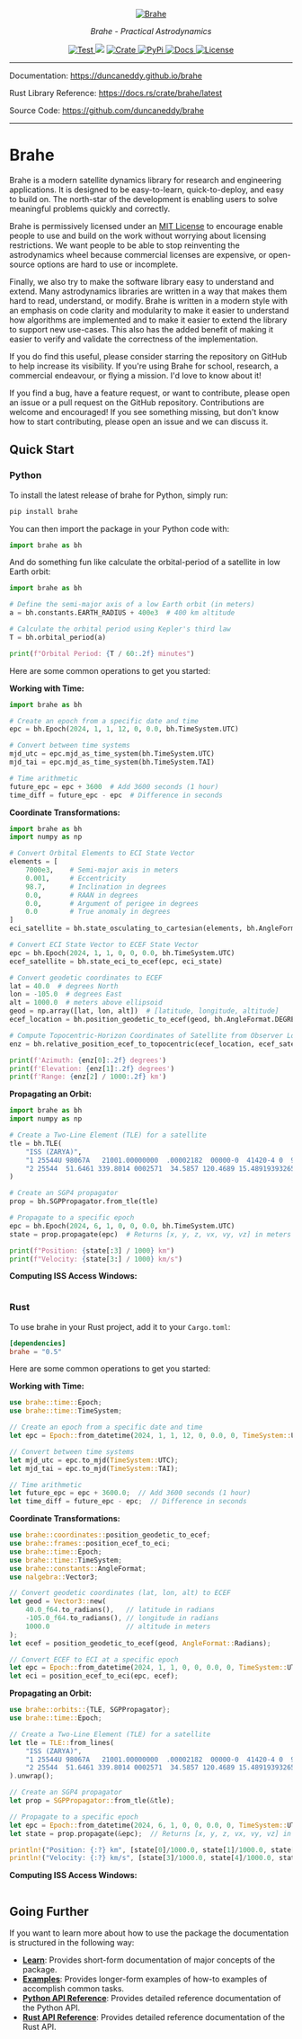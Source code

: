 <p align="center">
  <a href="https://github.com/duncaneddy/brahe/"><img src="https://raw.githubusercontent.com/duncaneddy/brahe/main/docs/assets/logo-gold.png" alt="Brahe"></a>
</p>
<p align="center">
    <em>Brahe - Practical Astrodynamics</em>
</p>
<p align="center">
<a href="https://github.com/duncaneddy/brahe/actions/workflows/commit.yml" target="_blank">
    <img src="https://github.com/duncaneddy/brahe/actions/workflows/commit.yml/badge.svg" alt="Test">
</a>
<a href="https://codecov.io/gh/duncaneddy/brahe">  
  <img src="https://codecov.io/gh/duncaneddy/brahe/graph/badge.svg?token=1JDXP549Q4"></a>
<a href="https://crates.io/crates/brahe" target="_blank">
    <img src="https://img.shields.io/crates/v/brahe.svg" alt="Crate">
</a>
<a href="https://pypi.org/project/brahe" target="_blank">
    <img src="https://img.shields.io/pypi/v/brahe?color=blue" alt="PyPi">
</a>
<a href="https://duncaneddy.github.io/brahe" target="_blank">
    <img src="https://img.shields.io/badge/docs-latest-blue.svg" alt="Docs">
</a>
<a href="https://github.com/duncaneddy/brahe/blob/main/LICENSE" target="_blank">
    <img src="https://img.shields.io/badge/License-MIT-green.svg", alt="License">
</a>
</p>

----

Documentation: https://duncaneddy.github.io/brahe

Rust Library Reference: https://docs.rs/crate/brahe/latest

Source Code: https://github.com/duncaneddy/brahe

----

# Brahe

Brahe is a modern satellite dynamics library for research and engineering applications. It is designed to be easy-to-learn, quick-to-deploy, and easy to build on. The north-star of the development is enabling users to solve meaningful problems quickly and correctly.

Brahe is permissively licensed under an [MIT License](https://github.com/duncaneddy/brahe/blob/main/LICENSE) to encourage enable people to use and build on the work without worrying about licensing restrictions. We want people to be able to stop reinventing the astrodynamics wheel because commercial licenses are expensive, or open-source options are hard to use or incomplete.

Finally, we also try to make the software library easy to understand and extend. Many astrodynamics libraries are written in a way that makes them hard to read, understand, or modify. Brahe is written in a modern style with an emphasis on code clarity and modularity to make it easier to understand how algorithms are implemented and to make it easier to extend the library to support new use-cases. This also has the added benefit of making it easier to verify and validate the correctness of the implementation.

If you do find this useful, please consider starring the repository on GitHub to help increase its visibility. If you're using Brahe for school, research, a commercial endeavour, or flying a mission. I'd love to know about it!

If you find a bug, have a feature request, or want to contribute, please open an issue or a pull request on the GitHub repository. Contributions are welcome and encouraged! If you see something missing, but don't know how to start contributing, please open an issue and we can discuss it.

## Quick Start

### Python

To install the latest release of brahe for Python, simply run:

```bash
pip install brahe
```

You can then import the package in your Python code with:

```python
import brahe as bh
```

And do something fun like calculate the orbital-period of a satellite in low Earth orbit:

```python
import brahe as bh

# Define the semi-major axis of a low Earth orbit (in meters)
a = bh.constants.EARTH_RADIUS + 400e3  # 400 km altitude

# Calculate the orbital period using Kepler's third law
T = bh.orbital_period(a)

print(f"Orbital Period: {T / 60:.2f} minutes")
```

Here are some common operations to get you started:

**Working with Time:**
```python
import brahe as bh

# Create an epoch from a specific date and time
epc = bh.Epoch(2024, 1, 1, 12, 0, 0.0, bh.TimeSystem.UTC)

# Convert between time systems
mjd_utc = epc.mjd_as_time_system(bh.TimeSystem.UTC)
mjd_tai = epc.mjd_as_time_system(bh.TimeSystem.TAI)

# Time arithmetic
future_epc = epc + 3600  # Add 3600 seconds (1 hour)
time_diff = future_epc - epc  # Difference in seconds
```

**Coordinate Transformations:**
```python
import brahe as bh
import numpy as np

# Convert Orbital Elements to ECI State Vector
elements = [
    7000e3,    # Semi-major axis in meters
    0.001,     # Eccentricity
    98.7,      # Inclination in degrees
    0.0,       # RAAN in degrees
    0.0,       # Argument of perigee in degrees
    0.0        # True anomaly in degrees
]
eci_satellite = bh.state_osculating_to_cartesian(elements, bh.AngleFormat.DEGREES)

# Convert ECI State Vector to ECEF State Vector
epc = bh.Epoch(2024, 1, 1, 0, 0, 0.0, bh.TimeSystem.UTC)
ecef_satellite = bh.state_eci_to_ecef(epc, eci_state)

# Convert geodetic coordinates to ECEF
lat = 40.0  # degrees North
lon = -105.0  # degrees East
alt = 1000.0  # meters above ellipsoid
geod = np.array([lat, lon, alt])  # [latitude, longitude, altitude]
ecef_location = bh.position_geodetic_to_ecef(geod, bh.AngleFormat.DEGREES)

# Compute Topocentric-Horizon Coordinates of Satellite from Observer Location
enz = bh.relative_position_ecef_to_topocentric(ecef_location, ecef_satellite, angle_format=bh.AngleFormat.DEGREES)

print(f'Azimuth: {enz[0]:.2f} degrees')
print(f'Elevation: {enz[1]:.2f} degrees')
print(f'Range: {enz[2] / 1000:.2f} km')
```

**Propagating an Orbit:**
```python
import brahe as bh
import numpy as np

# Create a Two-Line Element (TLE) for a satellite
tle = bh.TLE(
    "ISS (ZARYA)",
    "1 25544U 98067A   21001.00000000  .00002182  00000-0  41420-4 0  9990",
    "2 25544  51.6461 339.8014 0002571  34.5857 120.4689 15.48919393265104"
)

# Create an SGP4 propagator
prop = bh.SGPPropagator.from_tle(tle)

# Propagate to a specific epoch
epc = bh.Epoch(2024, 6, 1, 0, 0, 0.0, bh.TimeSystem.UTC)
state = prop.propagate(epc)  # Returns [x, y, z, vx, vy, vz] in meters and m/s

print(f"Position: {state[:3] / 1000} km")
print(f"Velocity: {state[3:] / 1000} km/s")
```

**Computing ISS Access Windows:**
```python
```

### Rust

To use brahe in your Rust project, add it to your `Cargo.toml`:

```toml
[dependencies]
brahe = "0.5"
```

Here are some common operations to get you started:

**Working with Time:**
```rust
use brahe::time::Epoch;
use brahe::time::TimeSystem;

// Create an epoch from a specific date and time
let epc = Epoch::from_datetime(2024, 1, 1, 12, 0, 0.0, 0, TimeSystem::UTC);

// Convert between time systems
let mjd_utc = epc.to_mjd(TimeSystem::UTC);
let mjd_tai = epc.to_mjd(TimeSystem::TAI);

// Time arithmetic
let future_epc = epc + 3600.0;  // Add 3600 seconds (1 hour)
let time_diff = future_epc - epc;  // Difference in seconds
```

**Coordinate Transformations:**
```rust
use brahe::coordinates::position_geodetic_to_ecef;
use brahe::frames::position_ecef_to_eci;
use brahe::time::Epoch;
use brahe::time::TimeSystem;
use brahe::constants::AngleFormat;
use nalgebra::Vector3;

// Convert geodetic coordinates (lat, lon, alt) to ECEF
let geod = Vector3::new(
    40.0_f64.to_radians(),   // latitude in radians
    -105.0_f64.to_radians(), // longitude in radians
    1000.0                   // altitude in meters
);
let ecef = position_geodetic_to_ecef(geod, AngleFormat::Radians);

// Convert ECEF to ECI at a specific epoch
let epc = Epoch::from_datetime(2024, 1, 1, 0, 0, 0.0, 0, TimeSystem::UTC);
let eci = position_ecef_to_eci(epc, ecef);
```

**Propagating an Orbit:**
```rust
use brahe::orbits::{TLE, SGPPropagator};
use brahe::time::Epoch;

// Create a Two-Line Element (TLE) for a satellite
let tle = TLE::from_lines(
    "ISS (ZARYA)",
    "1 25544U 98067A   21001.00000000  .00002182  00000-0  41420-4 0  9990",
    "2 25544  51.6461 339.8014 0002571  34.5857 120.4689 15.48919393265104"
).unwrap();

// Create an SGP4 propagator
let prop = SGPPropagator::from_tle(&tle);

// Propagate to a specific epoch
let epc = Epoch::from_datetime(2024, 6, 1, 0, 0, 0.0, 0, TimeSystem::UTC);
let state = prop.propagate(&epc);  // Returns [x, y, z, vx, vy, vz] in meters and m/s

println!("Position: {:?} km", [state[0]/1000.0, state[1]/1000.0, state[2]/1000.0]);
println!("Velocity: {:?} km/s", [state[3]/1000.0, state[4]/1000.0, state[5]/1000.0]);
```

**Computing ISS Access Windows:**
```rust
```

## Going Further

If you want to learn more about how to use the package the documentation is structured in the following way:

- **[Learn](https://duncaneddy.github.io/brahe/learn/)**: Provides short-form documentation of major concepts of the package.
- **[Examples](https://duncaneddy.github.io/brahe/examples/)**: Provides longer-form examples of how-to examples of accomplish common tasks.
- **[Python API Reference](https://duncaneddy.github.io/brahe/library_api/)**: Provides detailed reference documentation of the Python API.
- **[Rust API Reference](https://docs.rs/brahe)**: Provides detailed reference documentation of the Rust API.

